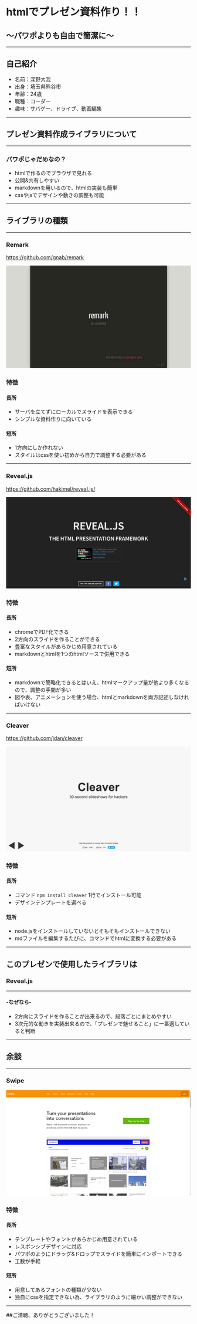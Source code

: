 # htmlでプレゼン資料作り！！
## ～パワポよりも自由で簡潔に～

---
## 自己紹介
- 名前：深野大我
- 出身：埼玉県熊谷市
- 年齢：24歳
- 職種：コーダー
- 趣味：サバゲー、ドライブ、動画編集

---
## プレゼン資料作成ライブラリについて
---
### パワポじゃだめなの？

 * htmlで作るのでブラウザで見れる
 * 公開&共有しやすい
 * markdownを用いるので、htmlの実装も簡単
 * cssやjsでデザインや動きの調整も可能

---
## ライブラリの種類
---
### Remark
 https://github.com/gnab/remark

 <a href="http://remarkjs.com/" target="_blank"><img src="img/img_remark_cap.png" alt=""></a>

>>>
### 特徴

#### 長所
 * サーバを立てずにローカルでスライドを表示できる
 * シンプルな資料作りに向いている

#### 短所
 * 1方向にしか作れない
 * スタイルはcssを使い初めから自力で調整する必要がある

---
### Reveal.js
https://github.com/hakimel/reveal.js/

 <a href="http://lab.hakim.se/reveal-js/#/" target="_blank"><img src="img/img_reveal_cap.png" alt=""></a>

>>>
### 特徴

#### 長所
 * chromeでPDF化できる
 * 2方向のスライドを作ることができる
 * 豊富なスタイルがあらかじめ用意されている
 * markdownとhtmlを1つのhtmlソースで併用できる

#### 短所
 * markdownで簡略化できるとはいえ、htmlマークアップ量が他より多くなるので、調整の手間が多い
 * 図や表、アニメーションを使う場合、htmlとmarkdownを両方記述しなければいけない

---
### Cleaver
https://github.com/jdan/cleaver

 <a href="http://jdan.github.io/cleaver/" target="_blank"><img src="img/img_cleaver_cap.png" alt=""></a>

>>>
### 特徴

#### 長所
 * コマンド `npm install cleaver` 1行でインストール可能
 * デザインテンプレートを選べる

#### 短所
 * node.jsをインストールしていないとそもそもインストールできない
 * mdファイルを編集するたびに、コマンドでhtmlに変換する必要がある

---
## このプレゼンで使用したライブラリは

### Reveal.js
- - -
#### -なぜなら-
 * 2方向にスライドを作ることが出来るので、段落ごとにまとめやすい
 * 3次元的な動きを実装出来るので、「プレゼンで魅せること」に一番適していると判断

---
## 余談
---
### Swipe
 <a href="https://www.swipe.to/" target="_blank"><img src="img/img_swipe_cap.png" alt=""></a>
>>>
### 特徴

#### 長所
 * テンプレートやフォントがあらかじめ用意されている
 * レスポンシブデザインに対応
 * パワポのようにドラッグ&ドロップでスライドを簡単にインポートできる
 * 工数が手軽

#### 短所
 * 用意してあるフォントの種類が少ない
 * 独自にcssを指定できない為、ライブラリのように細かい調整ができない

---
##ご清聴、ありがとうございました！